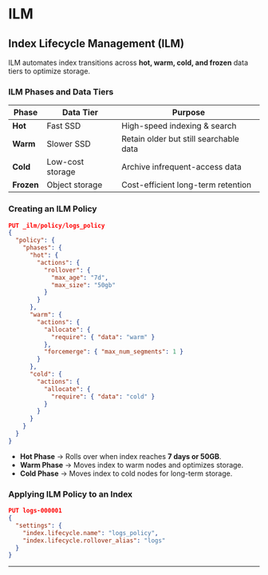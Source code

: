 
# ILM
## **Index Lifecycle Management (ILM)**
ILM automates index transitions across **hot, warm, cold, and frozen** data tiers to optimize storage.

### **ILM Phases and Data Tiers**
| Phase | Data Tier | Purpose |
|-------|----------|---------|
| **Hot** | Fast SSD | High-speed indexing & search |
| **Warm** | Slower SSD | Retain older but still searchable data |
| **Cold** | Low-cost storage | Archive infrequent-access data |
| **Frozen** | Object storage | Cost-efficient long-term retention |

### **Creating an ILM Policy**
```json
PUT _ilm/policy/logs_policy
{
  "policy": {
    "phases": {
      "hot": {
        "actions": {
          "rollover": {
            "max_age": "7d",
            "max_size": "50gb"
          }
        }
      },
      "warm": {
        "actions": {
          "allocate": {
            "require": { "data": "warm" }
          },
          "forcemerge": { "max_num_segments": 1 }
        }
      },
      "cold": {
        "actions": {
          "allocate": {
            "require": { "data": "cold" }
          }
        }
      }
    }
  }
}
```
- **Hot Phase** → Rolls over when index reaches **7 days or 50GB**.
- **Warm Phase** → Moves index to warm nodes and optimizes storage.
- **Cold Phase** → Moves index to cold nodes for long-term storage.

### **Applying ILM Policy to an Index**
```json
PUT logs-000001
{
  "settings": {
    "index.lifecycle.name": "logs_policy",
    "index.lifecycle.rollover_alias": "logs"
  }
}
```

---

